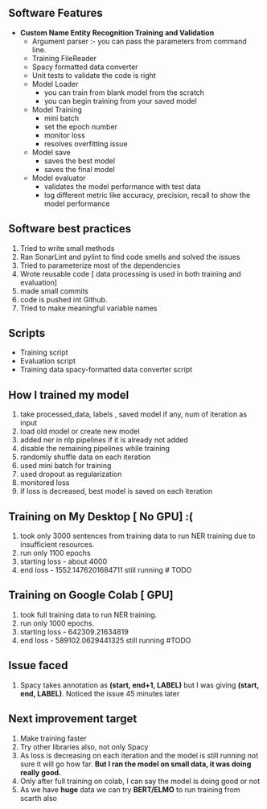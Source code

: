 ## Software Features
- **Custom Name Entity Recognition Training and Validation**
  - Argument parser :- you can pass the parameters from command line.
  - Training FileReader
  - Spacy formatted data converter
  - Unit tests to validate the code is right
  - Model Loader
    - you can train from blank model from the scratch
    - you can begin training from your saved model
  - Model Training
    - mini batch
    - set the epoch number
    - monitor loss
    - resolves overfitting issue
  - Model save
    - saves the best model
    - saves the final model
  - Model evaluator
    - validates the model performance with test data
    - log different metric like accuracy, precision, recall to show the model performance 

## Software best practices
1. Tried to write small methods
2. Ran SonarLint and pylint to find code smells and solved the issues
3. Tried to parameterize most of the dependencies
4. Wrote reusable code [ data processing is used in both training and evaluation]
5. made small commits
6. code is pushed int Github.
7. Tried to make meaningful variable names

## Scripts
- Training script
- Evaluation script
- Training data spacy-formatted data converter script


## How I trained my model
1. take processed_data, labels , saved model if any, num of iteration as input
2. load old model or create new model
3. added ner in nlp pipelines if it is already not added
4. disable the remaining pipelines while training
5. randomly shuffle data on each iteration
6. used mini batch for training
7. used dropout as regularization
8. monitored loss
9. if loss is decreased, best model is saved on each iteration

## Training on My Desktop [ No GPU] :(
1. took only 3000 sentences from training data to run NER training due to insufficient resources. 
2. run only 1100 epochs
3. starting loss - about 4000
4. end loss - 1552.1476201684711  still running # TODO

## Training on Google Colab [ GPU]

1. took full training data to run NER training. 
2. run only 1000 epochs.
3. starting loss - 642309.21634819
4. end loss - 589102.0629441325  still running  #TODO


## Issue faced
1. Spacy takes annotation as **(start, end+1, LABEL)** but I was giving  **(start, end, LABEL)**. Noticed the issue 45 minutes later

## Next improvement target
1. Make training faster
2. Try other libraries also, not only Spacy
3. As loss is decreasing on each iteration and the model is still running not sure it will go how far. **But I ran the model on small data, it was doing really good.**
4. Only after full training on colab, I can say the model is doing good or not
5. As we have __huge__ data we can try **BERT/ELMO** to run training from scarth also